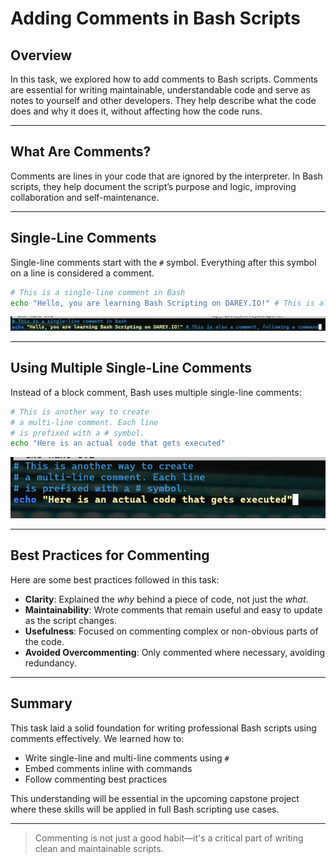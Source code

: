 #  Adding Comments in Bash Scripts

## Overview

In this task, we explored how to add comments to Bash scripts. Comments are essential for writing maintainable, understandable code and serve as notes to yourself and other developers. They help describe what the code does and why it does it, without affecting how the code runs.

---

## What Are Comments?

Comments are lines in your code that are ignored by the interpreter. In Bash scripts, they help document the script’s purpose and logic, improving collaboration and self-maintenance.

---

## Single-Line Comments

Single-line comments start with the `#` symbol. Everything after this symbol on a line is considered a comment.

```bash
# This is a single-line comment in Bash
echo "Hello, you are learning Bash Scripting on DAREY.IO!" # This is also a comment, following a command
```

![](images/single-line1.png)

---

## Using Multiple Single-Line Comments

Instead of a block comment, Bash uses multiple single-line comments:

```bash
# This is another way to create
# a multi-line comment. Each line
# is prefixed with a # symbol.
echo "Here is an actual code that gets executed"
```

![](images/multi-single-line.png)

---

## Best Practices for Commenting

Here are some best practices followed in this task:

- **Clarity**: Explained the _why_ behind a piece of code, not just the _what_.
- **Maintainability**: Wrote comments that remain useful and easy to update as the script changes.
- **Usefulness**: Focused on commenting complex or non-obvious parts of the code.
- **Avoided Overcommenting**: Only commented where necessary, avoiding redundancy.

---

## Summary

This task laid a solid foundation for writing professional Bash scripts using comments effectively. We learned how to:

- Write single-line and multi-line comments using `#`
- Embed comments inline with commands
- Follow commenting best practices

This understanding will be essential in the upcoming capstone project where these skills will be applied in full Bash scripting use cases.

---

> Commenting is not just a good habit—it's a critical part of writing clean and maintainable scripts.
